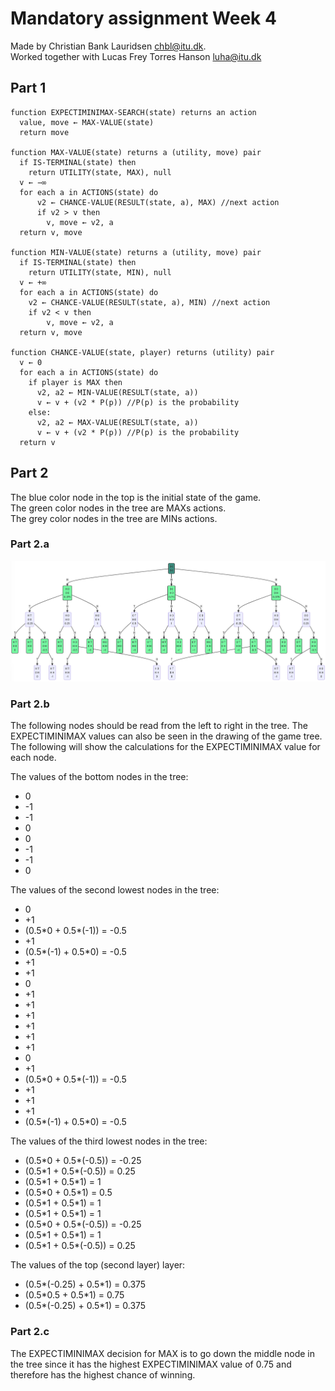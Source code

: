 # Mandatory assignment Week 4

Made by Christian Bank Lauridsen [chbl@itu.dk](mailto:chbl@itu.dk).\
Worked together with Lucas Frey Torres Hanson [luha@itu.dk](mailto:luha@itu.dk)

## Part 1

```pseudo
function EXPECTIMINIMAX-SEARCH(state) returns an action 
  value, move ← MAX-VALUE(state)
  return move

function MAX-VALUE(state) returns a (utility, move) pair
  if IS-TERMINAL(state) then 
    return UTILITY(state, MAX), null 
  v ← −∞
  for each a in ACTIONS(state) do
      v2 ← CHANCE-VALUE(RESULT(state, a), MAX) //next action
      if v2 > v then
        v, move ← v2, a 
  return v, move

function MIN-VALUE(state) returns a (utility, move) pair
  if IS-TERMINAL(state) then 
    return UTILITY(state, MIN), null
  v ← +∞
  for each a in ACTIONS(state) do
    v2 ← CHANCE-VALUE(RESULT(state, a), MIN) //next action
    if v2 < v then
        v, move ← v2, a
  return v, move

function CHANCE-VALUE(state, player) returns (utility) pair
  v ← 0
  for each a in ACTIONS(state) do
    if player is MAX then
      v2, a2 ← MIN-VALUE(RESULT(state, a))
      v ← v + (v2 * P(p)) //P(p) is the probability
    else:
      v2, a2 ← MAX-VALUE(RESULT(state, a))
      v ← v + (v2 * P(p)) //P(p) is the probability
  return v
```

## Part 2

The blue color node in the top is the initial state of the game.\
The green color nodes in the tree are  MAXs  actions.\
The grey color nodes in the tree are MINs actions.

### Part 2.a

![game tree](./chbl_game_tree.png)

### Part 2.b

The following nodes should be read from the left to right in the tree. The EXPECTIMINIMAX values can also be seen in the drawing of the game tree.
The following will show the calculations for the EXPECTIMINIMAX value for each node.

The values of the bottom nodes in the tree:

- 0
- -1
- -1
- 0
- 0
- -1
- -1
- 0

The values of the second lowest nodes in the tree:

- 0
- +1
- (0.5\*0 + 0.5\*(-1)) = -0.5
- +1
- (0.5\*(-1) + 0.5\*0) = -0.5
- +1
- +1
- 0
- +1
- +1
- +1
- +1
- +1
- +1
- 0
- +1
- (0.5\*0 + 0.5\*(-1)) = -0.5
- +1
- +1
- +1
- (0.5\*(-1) + 0.5\*0) = -0.5

The values of the third lowest nodes in the tree:

- (0.5\*0 + 0.5\*(-0.5)) = -0.25
- (0.5\*1 + 0.5\*(-0.5)) = 0.25
- (0.5\*1 + 0.5\*1) = 1
- (0.5\*0 + 0.5\*1) = 0.5
- (0.5\*1 + 0.5\*1) = 1
- (0.5\*1 + 0.5\*1) = 1
- (0.5\*0 + 0.5\*(-0.5)) = -0.25
- (0.5\*1 + 0.5\*1) = 1
- (0.5\*1 + 0.5\*(-0.5)) = 0.25

The values of the top (second layer) layer:

- (0.5\*(-0.25) + 0.5\*1) = 0.375
- (0.5\*0.5 + 0.5\*1) = 0.75
- (0.5\*(-0.25) + 0.5\*1) = 0.375

### Part 2.c

The EXPECTIMINIMAX decision for MAX is to go down the middle node in the tree since it has the highest EXPECTIMINIMAX value of 0.75 and therefore has the highest chance of winning.
